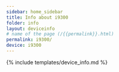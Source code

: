 ```yaml
---
sidebar: home_sidebar
title: Info about i9300
folder: info
layout: deviceinfo
# name of the page (/{{permalink}}.html)
permalink: i9300/
device: i9300
---
```

{% include templates/device_info.md %}
